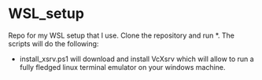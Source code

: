 # WSL_setup
Repo for my WSL setup that I use. Clone the repository and run *. The scripts will do the following:

* install_xsrv.ps1 will download and install VcXsrv which will allow to run a fully fledged linux terminal emulator on your windows machine.

